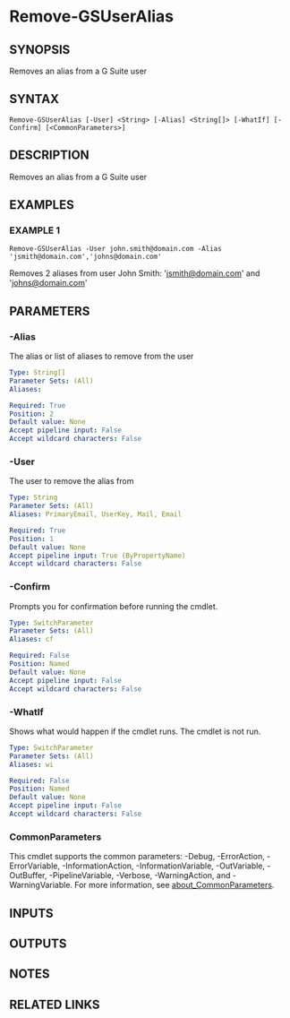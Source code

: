 # Remove-GSUserAlias

## SYNOPSIS
Removes an alias from a G Suite user

## SYNTAX

```
Remove-GSUserAlias [-User] <String> [-Alias] <String[]> [-WhatIf] [-Confirm] [<CommonParameters>]
```

## DESCRIPTION
Removes an alias from a G Suite user

## EXAMPLES

### EXAMPLE 1
```
Remove-GSUserAlias -User john.smith@domain.com -Alias 'jsmith@domain.com','johns@domain.com'
```

Removes 2 aliases from user John Smith: 'jsmith@domain.com' and 'johns@domain.com'

## PARAMETERS

### -Alias
The alias or list of aliases to remove from the user

```yaml
Type: String[]
Parameter Sets: (All)
Aliases:

Required: True
Position: 2
Default value: None
Accept pipeline input: False
Accept wildcard characters: False
```

### -User
The user to remove the alias from

```yaml
Type: String
Parameter Sets: (All)
Aliases: PrimaryEmail, UserKey, Mail, Email

Required: True
Position: 1
Default value: None
Accept pipeline input: True (ByPropertyName)
Accept wildcard characters: False
```

### -Confirm
Prompts you for confirmation before running the cmdlet.

```yaml
Type: SwitchParameter
Parameter Sets: (All)
Aliases: cf

Required: False
Position: Named
Default value: None
Accept pipeline input: False
Accept wildcard characters: False
```

### -WhatIf
Shows what would happen if the cmdlet runs.
The cmdlet is not run.

```yaml
Type: SwitchParameter
Parameter Sets: (All)
Aliases: wi

Required: False
Position: Named
Default value: None
Accept pipeline input: False
Accept wildcard characters: False
```

### CommonParameters
This cmdlet supports the common parameters: -Debug, -ErrorAction, -ErrorVariable, -InformationAction, -InformationVariable, -OutVariable, -OutBuffer, -PipelineVariable, -Verbose, -WarningAction, and -WarningVariable. For more information, see [about_CommonParameters](http://go.microsoft.com/fwlink/?LinkID=113216).

## INPUTS

## OUTPUTS

## NOTES

## RELATED LINKS
